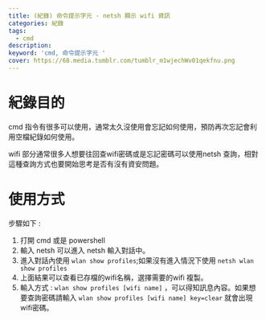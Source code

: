 ```yaml
---
title: (紀錄) 命令提示字元 - netsh 顯示 wifi 資訊
categories: 紀錄
tags: 
  - cmd
description:
keyword: 'cmd, 命令提示字元 '
cover: https://68.media.tumblr.com/tumblr_m1wjechWv01qekfnu.png
---
```


# 紀錄目的
cmd 指令有很多可以使用，通常太久沒使用會忘記如何使用，預防再次忘記會利用空檔紀錄如何使用。

wifi 部分通常很多人想要往回查wifi密碼或是忘記密碼可以使用netsh 查詢，相對這種查詢方式也要開始思考是否有沒有資安問題。


# 使用方式
步驟如下 :
1. 打開 cmd 或是 powershell 
2. 輸入 netsh 可以進入 netsh 輸入對話中。
3. 進入對話內使用 ```wlan show profiles```;如果沒有進入情況下使用 ```netsh wlan show profiles```
4. 上面結果可以查看已存檔的wifi名稱，選擇需要的wifi 複製。
5. 輸入方式 : ```wlan show profiles [wifi name]``` ，可以得知訊息內容。如果想要查詢密碼請輸入 ```wlan show profiles [wifi name] key=clear``` 就會出現wifi密碼。


